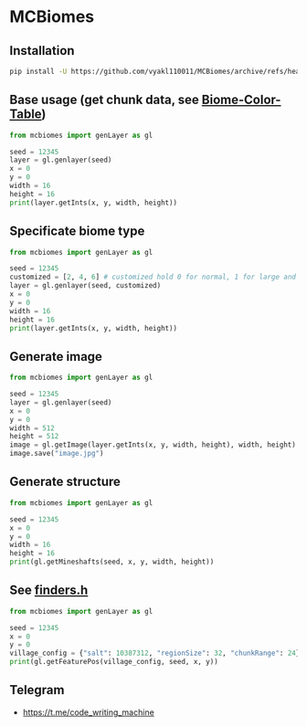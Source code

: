 # MCBiomes
## Installation
```bash
pip install -U https://github.com/vyakl110011/MCBiomes/archive/refs/heads/master.zip
```
## Base usage (get chunk data, see [Biome-Color-Table](https://github.com/toolbox4minecraft/amidst/wiki/Biome-Color-Table))
```python
from mcbiomes import genLayer as gl

seed = 12345
layer = gl.genlayer(seed)
x = 0
y = 0
width = 16
height = 16
print(layer.getInts(x, y, width, height))
```
## Specificate biome type
```python
from mcbiomes import genLayer as gl

seed = 12345
customized = [2, 4, 6] # customized hold 0 for normal, 1 for large and 2 for fully cuztomized, 4 for default1.1, then it holds biomeSize and river size then chunk composition
layer = gl.genlayer(seed, customized)
x = 0
y = 0
width = 16
height = 16
print(layer.getInts(x, y, width, height))
```
## Generate image
```python
from mcbiomes import genLayer as gl

seed = 12345
layer = gl.genlayer(seed)
x = 0
y = 0
width = 512
height = 512
image = gl.getImage(layer.getInts(x, y, width, height), width, height)
image.save("image.jpg")
```

## Generate structure
```python
from mcbiomes import genLayer as gl

seed = 12345
x = 0
y = 0
width = 16
height = 16
print(gl.getMineshafts(seed, x, y, width, height)) 
```
## See [finders.h](https://github.com/Cubitect/cubiomes/blob/849839af55dc3650a00017368761d9189a2ea11a/finders.h)
```python
from mcbiomes import genLayer as gl

seed = 12345
x = 0
y = 0
village_config = {"salt": 10387312, "regionSize": 32, "chunkRange": 24}
print(gl.getFeaturePos(village_config, seed, x, y))
```


## Telegram
-  https://t.me/code_writing_machine
